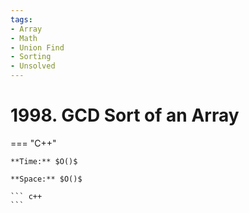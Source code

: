 ```yaml
---
tags:
- Array
- Math
- Union Find
- Sorting
- Unsolved
---
```



# 1998. GCD Sort of an Array

=== "C++"

    **Time:** $O()$

    **Space:** $O()$

    ``` c++
    ```